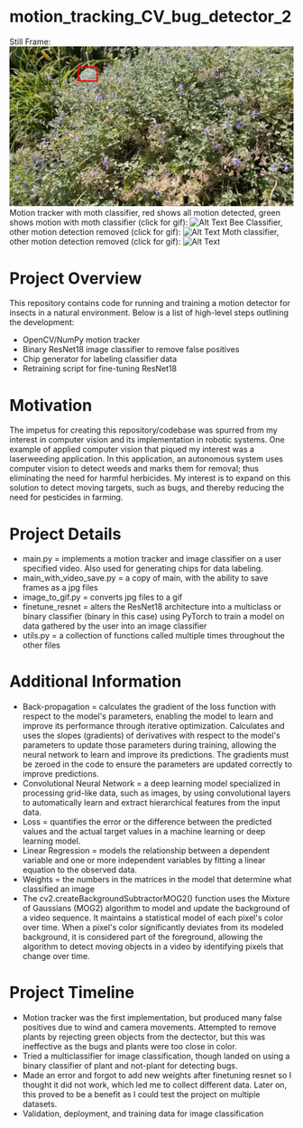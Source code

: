 # motion_tracking_CV_bug_detector_2
Still Frame:
![Alt Text](./gif_frames/0007.jpg)
Motion tracker with moth classifier, red shows all motion detected, green shows motion with moth classifier (click for gif):
![Alt Text](./moth_motion_tracker_and_image_classifier.gif)
Bee Classifier, other motion detection removed (click for gif):
![Alt Text](./bee_classifier.gif)
Moth classifier, other motion detection removed (click for gif):
![Alt Text](./moth_classifier.gif)

# Project Overview
This repository contains code for running and training a motion detector for insects in a natural environment. Below is a list of high-level steps outlining the development:
 - OpenCV/NumPy motion tracker
 - Binary ResNet18 image classifier to remove false positives
 - Chip generator for labeling classifier data
 - Retraining script for fine-tuning ResNet18

# Motivation
The impetus for creating this repository/codebase was spurred from my interest in computer vision and its implementation in robotic systems. One example of applied computer vision that piqued my interest was a laserweeding application. In this application, an autonomous system uses computer vision to detect weeds and marks them for removal; thus eliminating the need for harmful herbicides. My interest is to expand on this solution to detect moving targets, such as bugs, and thereby reducing the need for pesticides in farming.

# Project Details
 - main.py = implements a motion tracker and image classifier on a user specified video. Also used for generating chips for data labeling.
 - main_with_video_save.py = a copy of main, with the ability to save frames as a jpg files
 - image_to_gif.py = converts jpg files to a gif
 - finetune_resnet = alters the ResNet18 architecture into a multiclass or binary classifier (binary in this case) using PyTorch to train a model on data gathered by the user into an image classifier
 - utils.py = a collection of functions called multiple times throughout the other files



# Additional Information
 - Back-propagation = calculates the gradient of the loss function with respect to the model's parameters, enabling the model to learn and improve its performance through iterative optimization. Calculates and uses the slopes (gradients) of derivatives with respect to the model's parameters to update those parameters during training, allowing the neural network to learn and improve its predictions. The gradients must be zeroed in the code to ensure the parameters are updated correctly to improve predictions.
 - Convolutional Neural Network = a deep learning model specialized in processing grid-like data, such as images, by using convolutional layers to automatically learn and extract hierarchical features from the input data.
 - Loss = quantifies the error or the difference between the predicted values and the actual target values in a machine learning or deep learning model.
 - Linear Regression = models the relationship between a dependent variable and one or more independent variables by fitting a linear equation to the observed data.
 - Weights = the numbers in the matrices in the model that determine what classified an image
 - The cv2.createBackgroundSubtractorMOG2() function uses the Mixture of Gaussians (MOG2) algorithm to model and update the background of a video sequence. It maintains a statistical model of each pixel's color over time. When a pixel's color significantly deviates from its modeled background, it is considered part of the foreground, allowing the algorithm to detect moving objects in a video by identifying pixels that change over time.

# Project Timeline
 - Motion tracker was the first implementation, but produced many false positives due to wind and camera movements. Attempted to remove plants by rejecting green objects from the dectector, but this was ineffective as the bugs and plants were too close in color.
 - Tried a multiclassifier for image classification, though landed on using a binary classifier of plant and not-plant for detecting bugs.
 - Made an error and forgot to add new weights after finetuning resnet so I thought it did not work, which led me to collect different data. Later on, this proved to be a benefit as I could test the project on multiple datasets.
 - Validation, deployment, and training data for image classification
